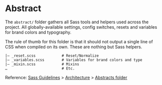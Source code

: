# Abstract

The `abstract/` folder gathers all Sass tools and helpers used across the project. All globally-available settings, config switches, resets and variables for brand colors and typography.

The rule of thumb for this folder is that it should not output a single line of CSS when compiled on its own. These are nothing but Sass helpers.

```
|– _reset.scss            # Reset/Normalize
|– _variables.scss        # Variables for brand colors and type
|– _mixin.scss            # Mixins
…                         # Etc.
```

Reference: [Sass Guidelines](http://sass-guidelin.es/) > [Architecture](http://sass-guidelin.es/#architecture) > [Abstracts folder](http://sass-guidelin.es/#abstracts-folder)
